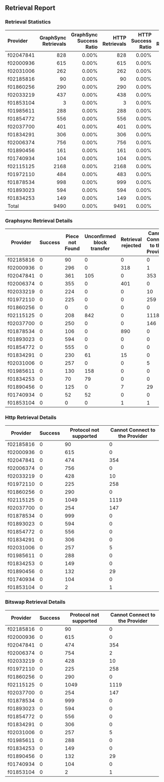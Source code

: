 ## Retrieval Report
### Retrieval Statistics
| Provider  | GraphSync Retrievals | GraphSync Success Ratio | HTTP Retrievals | HTTP Success Ratio | Bitswap Retrievals | Bitswap Success Ratio |
| :-------- | -------------------: | ----------------------: | --------------: | -----------------: | -----------------: | --------------------: |
| f02047841 |                  828 |                   0.00% |             828 |              0.00% |                828 |                 0.00% |
| f02000936 |                  615 |                   0.00% |             615 |              0.00% |                615 |                 0.00% |
| f02031006 |                  262 |                   0.00% |             262 |              0.00% |                262 |                 0.00% |
| f02185816 |                   90 |                   0.00% |              90 |              0.00% |                 90 |                 0.00% |
| f01860256 |                  290 |                   0.00% |             290 |              0.00% |                290 |                 0.00% |
| f02033219 |                  437 |                   0.00% |             438 |              0.00% |                438 |                 0.00% |
| f01853104 |                    3 |                   0.00% |               3 |              0.00% |                  3 |                 0.00% |
| f01985611 |                  288 |                   0.00% |             288 |              0.00% |                288 |                 0.00% |
| f01854772 |                  556 |                   0.00% |             556 |              0.00% |                556 |                 0.00% |
| f02037700 |                  401 |                   0.00% |             401 |              0.00% |                401 |                 0.00% |
| f01834291 |                  306 |                   0.00% |             306 |              0.00% |                306 |                 0.00% |
| f02006374 |                  756 |                   0.00% |             756 |              0.00% |                756 |                 0.00% |
| f01890456 |                  161 |                   0.00% |             161 |              0.00% |                161 |                 0.00% |
| f01740934 |                  104 |                   0.00% |             104 |              0.00% |                104 |                 0.00% |
| f02115125 |                 2168 |                   0.00% |            2168 |              0.00% |               2168 |                 0.00% |
| f01972110 |                  484 |                   0.00% |             483 |              0.00% |                483 |                 0.00% |
| f01878534 |                  998 |                   0.00% |             999 |              0.00% |                999 |                 0.00% |
| f01893023 |                  594 |                   0.00% |             594 |              0.00% |                594 |                 0.00% |
| f01834253 |                  149 |                   0.00% |             149 |              0.00% |                149 |                 0.00% |
| Total     |                 9490 |                   0.00% |            9491 |              0.00% |               9491 |                 0.00% |

### Graphsync Retrieval Details
| Provider  | Success | Piece not Found | Unconfirmed block transfer | Retrieval rejected | Cannot Connect to the Provider | Retrieval timeout | Deal state missing | General retrieval failure |
| --------- | ------- | --------------- | -------------------------- | ------------------ | ------------------------------ | ----------------- | ------------------ | ------------------------- |
| f02185816 | 0       | 90              | 0                          | 0                  | 0                              | 0                 | 0                  | 0                         |
| f02000936 | 0       | 296             | 0                          | 318                | 1                              | 0                 | 0                  | 0                         |
| f02047841 | 0       | 361             | 105                        | 0                  | 353                            | 1                 | 2                  | 6                         |
| f02006374 | 0       | 355             | 0                          | 401                | 0                              | 0                 | 0                  | 0                         |
| f02033219 | 0       | 224             | 0                          | 0                  | 10                             | 131               | 70                 | 2                         |
| f01972110 | 0       | 225             | 0                          | 0                  | 259                            | 0                 | 0                  | 0                         |
| f01860256 | 0       | 0               | 0                          | 0                  | 0                              | 290               | 0                  | 0                         |
| f02115125 | 0       | 208             | 842                        | 0                  | 1118                           | 0                 | 0                  | 0                         |
| f02037700 | 0       | 250             | 0                          | 0                  | 146                            | 0                 | 0                  | 5                         |
| f01878534 | 0       | 106             | 0                          | 890                | 0                              | 2                 | 0                  | 0                         |
| f01893023 | 0       | 594             | 0                          | 0                  | 0                              | 0                 | 0                  | 0                         |
| f01854772 | 0       | 555             | 0                          | 0                  | 0                              | 1                 | 0                  | 0                         |
| f01834291 | 0       | 230             | 61                         | 15                 | 0                              | 0                 | 0                  | 0                         |
| f02031006 | 0       | 257             | 0                          | 0                  | 5                              | 0                 | 0                  | 0                         |
| f01985611 | 0       | 130             | 158                        | 0                  | 0                              | 0                 | 0                  | 0                         |
| f01834253 | 0       | 70              | 79                         | 0                  | 0                              | 0                 | 0                  | 0                         |
| f01890456 | 0       | 125             | 0                          | 7                  | 29                             | 0                 | 0                  | 0                         |
| f01740934 | 0       | 52              | 52                         | 0                  | 0                              | 0                 | 0                  | 0                         |
| f01853104 | 0       | 0               | 0                          | 1                  | 1                              | 1                 | 0                  | 0                         |

### Http Retrieval Details
| Provider  | Success | Protocol not supported | Cannot Connect to the Provider |
| --------- | ------- | ---------------------- | ------------------------------ |
| f02185816 | 0       | 90                     | 0                              |
| f02000936 | 0       | 615                    | 0                              |
| f02047841 | 0       | 474                    | 354                            |
| f02006374 | 0       | 756                    | 0                              |
| f02033219 | 0       | 428                    | 10                             |
| f01972110 | 0       | 225                    | 258                            |
| f01860256 | 0       | 290                    | 0                              |
| f02115125 | 0       | 1049                   | 1119                           |
| f02037700 | 0       | 254                    | 147                            |
| f01878534 | 0       | 999                    | 0                              |
| f01893023 | 0       | 594                    | 0                              |
| f01854772 | 0       | 556                    | 0                              |
| f01834291 | 0       | 306                    | 0                              |
| f02031006 | 0       | 257                    | 5                              |
| f01985611 | 0       | 288                    | 0                              |
| f01834253 | 0       | 149                    | 0                              |
| f01890456 | 0       | 132                    | 29                             |
| f01740934 | 0       | 104                    | 0                              |
| f01853104 | 0       | 2                      | 1                              |

### Bitswap Retrieval Details
| Provider  | Success | Protocol not supported | Cannot Connect to the Provider |
| --------- | ------- | ---------------------- | ------------------------------ |
| f02185816 | 0       | 90                     | 0                              |
| f02000936 | 0       | 615                    | 0                              |
| f02047841 | 0       | 474                    | 354                            |
| f02006374 | 0       | 754                    | 2                              |
| f02033219 | 0       | 428                    | 10                             |
| f01972110 | 0       | 225                    | 258                            |
| f01860256 | 0       | 290                    | 0                              |
| f02115125 | 0       | 1049                   | 1119                           |
| f02037700 | 0       | 254                    | 147                            |
| f01878534 | 0       | 999                    | 0                              |
| f01893023 | 0       | 594                    | 0                              |
| f01854772 | 0       | 556                    | 0                              |
| f01834291 | 0       | 306                    | 0                              |
| f02031006 | 0       | 257                    | 5                              |
| f01985611 | 0       | 288                    | 0                              |
| f01834253 | 0       | 149                    | 0                              |
| f01890456 | 0       | 132                    | 29                             |
| f01740934 | 0       | 104                    | 0                              |
| f01853104 | 0       | 2                      | 1                              |

